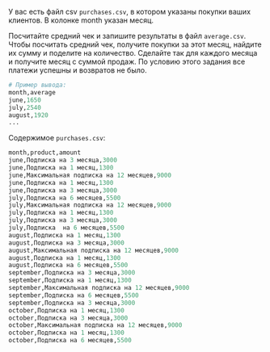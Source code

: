 У вас есть файл csv `purchases.csv`, в котором указаны покупки ваших клиентов. В колонке month указан месяц. 

Посчитайте средний чек и запишите результаты в файл `average.csv`. 
Чтобы посчитать средний чек, получите покупки за этот месяц, найдите их сумму и поделите на количество. Сделайте так для каждого месяца и получите месяц с суммой продаж. 
По условию этого задания все платежи успешны и возвратов не было.


```python
# Пример вывода:
month,average
june,1650
july,2540
august,1920
...
```

Содержимое `purchases.csv`:
```python
month,product,amount
june,Подписка на 3 месяца,3000
june,Подписка на 1 месяц,1300
june,Максимальная подписка на 12 месяцев,9000
june,Подписка на 1 месяц,1300
june,Подписка на 3 месяца,3000
july,Подписка на 6 месяцев,5500
july,Максимальная подписка на 12 месяцев,9000
july,Подписка на 1 месяц,1300
july,Подписка на 3 месяца,3000
july,Подписка  на 6 месяцев,5500
august,Подписка на 1 месяц,1300
august,Подписка на 3 месяца,3000
august,Максимальная подписка на 12 месяцев,9000
august,Подписка на 1 месяц,1300
august,Подписка на 6 месяцев,5500
september,Подписка на 3 месяца,3000
september,Подписка на 1 месяц,1300
september,Максимальная подписка на 12 месяцев,9000
september,Подписка на 6 месяцев,5500
september,Подписка на 3 месяца,3000
october,Подписка на 1 месяц,1300
october,Подписка на 3 месяца,3000
october,Максимальная подписка на 12 месяцев,9000
october,Подписка на 1 месяц,1300
october,Подписка на 6 месяцев,5500
```